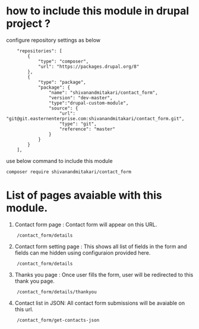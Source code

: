 # how to include this module in drupal project ?

configure repository settings as below
```
    "repositories": [
        {
            "type": "composer",
            "url": "https://packages.drupal.org/8"
        },
        {
            "type": "package",
            "package": {
                "name": "shivanandmitakari/contact_form",
                "version": "dev-master",
                "type":"drupal-custom-module",
                "source": {
                    "url": "git@git.easternenterprise.com:shivanandmitakari/contact_form.git",
                    "type": "git",
                    "reference": "master"
                }
            }
        }
    ],
```

use below command to include this module

```
composer require shivanandmitakari/contact_form
```

# List of pages avaiable with this module.
1. Contact form page : Contact form will appear on this URL.
```
    /contact_form/details
```
2. Contact form setting page : This shows all list of fields in the form and fields can me hidden using configuraion provided here.
```
    /contact_form/details
```
3. Thanks you page : Once user fills the form, user will be redirected to this thank you page.
```
    /contact_form/details/thankyou
```
4. Contact list in JSON: All contact form submissions will be avaiable on this url.
```
    /contact_form/get-contacts-json
```
